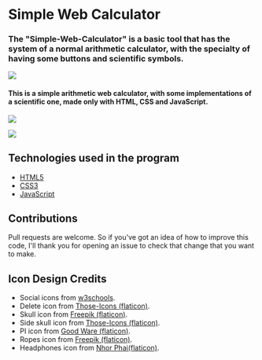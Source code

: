 # Simple Web Calculator

### The "Simple-Web-Calculator" is a basic tool that has the system of a normal arithmetic calculator, with the specialty of having some buttons and scientific symbols.

![](imgs/calculator_img.png)


#### This is a simple arithmetic web calculator, with some implementations of a scientific one, made only with HTML, CSS and JavaScript.

![](imgs/preview_img1.jpg)

![](imgs/preview_img2.jpg)


## Technologies used in the program

- [HTML5](https://developer.mozilla.org/en-US/docs/Web/HTML)
- [CSS3](https://www.w3.org/Style/CSS/Overview.en.html)
- [JavaScript](https://www.javascript.com/)


## Contributions

Pull requests are welcome. So if you've got an idea of how to improve this code, I'll thank you for opening an issue to check that change that you want to make.


## Icon Design Credits

- Social icons from [w3schools](https://www.w3schools.com/icons/fontawesome_icons_brand.asp).
- Delete icon from [Those-Icons (flaticon)](https://www.flaticon.com/authors/those-icons).
- Skull icon from [Freepik (flaticon)](https://www.flaticon.com/free-icon/skull_3554197).
- Side skull icon from [Those-Icons (flaticon)](https://www.flaticon.com/free-icon/skull_527056).
- PI icon from [Good Ware (flaticon)](https://www.flaticon.com/free-icon/pi_2532557?related_id=2532557&origin=search).
- Ropes icon from [Freepik (flaticon)](https://www.flaticon.com/free-icon/ropes_1382616).
- Headphones icon from [Nhor Phai(flaticon)](https://www.flaticon.com/free-icon/headphones_2590162?related_id=2590061&origin=search).


